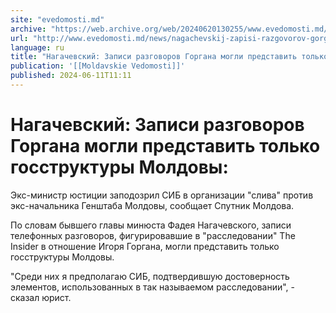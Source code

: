 ```yaml
---
site: "evedomosti.md"
archive: "https://web.archive.org/web/20240620130255/www.evedomosti.md/news/nagachevskij-zapisi-razgovorov-gorgana-mogli-predstavit-tolk"
url: "http://www.evedomosti.md/news/nagachevskij-zapisi-razgovorov-gorgana-mogli-predstavit-tolk"
language: ru
title: "Нагачевский: Записи разговоров Горгана могли представить только госструктуры Молдовы:"
publication: '[[Moldavskie Vedomosti]]'
published: 2024-06-11T11:11
---
```


# Нагачевский: Записи разговоров Горгана могли представить только госструктуры Молдовы:

Экс-министр юстиции заподозрил СИБ в организации "слива" против экс-начальника Генштаба Молдовы, сообщает Спутник Молдова.

По словам бывшего главы минюста Фадея Нагачевского, записи телефонных разговоров, фигурировавшие в "расследовании" The Insider в отношение Игоря Горгана, могли представить только госструктуры Молдовы.

"Среди них я предполагаю СИБ, подтвердившую достоверность элементов, использованных в так называемом расследовании", - сказал юрист.